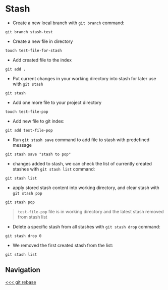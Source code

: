 # Stash

- Create a new local branch with `git branch` command:

```shell
git branch stash-test
```

- Create a new file in directory

```shell
touch test-file-for-stash
```

- Add created file to the index

```shell
git add .
```

- Put current changes in your working directory into stash for later use with `git stash`

```shell
git stash
```

- Add one more file to your project directory

```shell
touch test-file-pop
```

- Add new file to git index:

```shell
git add test-file-pop
```

- Run `git stash save` command to add file to stash with predefined message

```
git stash save "stash to pop"
```

- changes added to stash, we can check the list of currently created stashes with `git stash list` command:

```shell
git stash list
```

- apply stored stash content into working directory, and clear stash with `git stash pop`

```shell
git stash pop
```

> `test-file-pop` file is in working directory and the latest stash removed from stash list

- Delete a specific stash from all stashes with `git stash drop` command:

```shell
git stash drop 0
```

- We removed the first created stash from the list: 

```shell
git stash list
```

## Navigation

[<<< git rebase](../06_rebase/README.md) 


